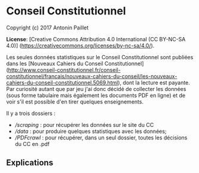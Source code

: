 Conseil Constitutionnel
=============================

Copyright (c) 2017 Antonin Paillet

**License**: [Creative Commons Attribution 4.0 International (CC BY-NC-SA 4.0)]
(https://creativecommons.org/licenses/by-nc-sa/4.0/).  

Les seules données statistiques sur le Conseil Constitutionnel sont publiées dans les [Nouveaux Cahiers du Conseil Constitutionnel] 
(http://www.conseil-constitutionnel.fr/conseil-constitutionnel/francais/nouveaux-cahiers-du-conseil/les-nouveaux-cahiers-du-conseil-constitutionnel.5069.html),
dont la lecture est payante. Par curiosité autant que par jeu j'ai donc décidé de collecter les données (sous forme tabulaire mais également les documents PDF en ligne) et de voir s'il est possible d'en tirer quelques enseignements. 

Il y a trois dossiers : 
* */scraping* : pour récupérer les données sur le site du CC
* */data* : pour produire quelques statistiques avec les données;
* */PDFcrawl* : pour récupérer, dans un seul dossier, toutes les décisions du CC en .pdf

## Explications




